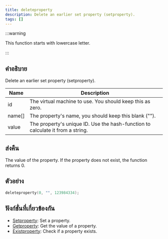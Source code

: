 ```yaml
---
title: deleteproperty
description: Delete an earlier set property (setproperty).
tags: []
---
```


:::warning

This function starts with lowercase letter.

:::

## คำอธิบาย

Delete an earlier set property (setproperty).

| Name   | Description                                                                    |
| ------ | ------------------------------------------------------------------------------ |
| id     | The virtual machine to use. You should keep this as zero.                      |
| name[] | The property's name, you should keep this blank ("").                          |
| value  | The property's unique ID. Use the hash-function to calculate it from a string. |

## ส่งคืน

The value of the property. If the property does not exist, the function returns 0.

## ตัวอย่าง

```c
deleteproperty(0, "", 123984334);
```

## ฟังก์ชั่นที่เกี่ยวข้องกัน

- [Setproperty](../../scripting/functions/Setproperty.md): Set a property.
- [Getproperty](../../scripting/functions/Getproperty.md): Get the value of a property.
- [Existproperty](../../scripting/functions/Existproperty.md): Check if a property exists.
